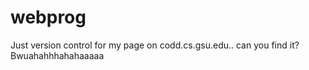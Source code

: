 webprog
=======

Just version control for my page on codd.cs.gsu.edu.. can you find it? Bwuahahhhahahaaaaa
